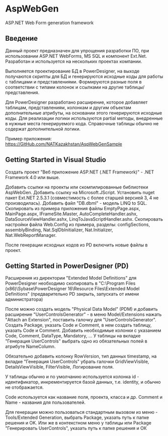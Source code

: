 # AspWebGen
ASP.NET Web Form generation framework

## Введение
Данный проект предназначен для упрощения разработки ПО, при иcпользовании ASP.NET WebForms, MS SQL и компонент Ext.Net.
Разработан и используется на нескольких проектах компании.

Выполняется проектирование БД в PowerDesigner, на выходе получаются скрипты для БД и генерируются исходные коды 
для работы с таблицами и представлениями. 
Формируются разные поля в соответствии с типами колонок и ссылками на другие таблицы/представления.

Для PowerDesigner разработано расширение, которое добавляет таблицам, представлениям, колонкам и другим объектам 
дополнительные атрибуты, на основании этого генерируются исходные коды.
Для реализации логики используются partial методы, внедренные в нужные места генерируемого кода.
Справочные таблицы обычно не содержат дополнительной логики.

Пример приложения: https://GitHub.com/NATKazakhstan/AspWebGenSample

## Getting Started in Visual Studio

Создать проект "Веб приложение ASP.NET (.NET Framework)" - .NET Framework 4.0 или выше. 

Добавить ссылки на проекты или скомпилированные библиотеки AspWebGen. 
Добавить ссылку на Microsoft.JScript. 
Установить nuget пакет Ext.NET 2.5.3.1 (совместимость с более старшей версией 3, 4 не производилась). 
Добавить файл "DB.dbml" - модель LINQ to SQL.
Скопировать из примера приложения файлы EmptyPage.aspx, MainPage.aspx, IFrameSite.Master, 
AutoCompleteHandler.ashx, DataSourceViewHandler.ashx, LinqToJavaScriptHandler.ashx.
Скопировать настройки файла Web.Config из примера, 
разделы: configSections, assemblyBinding, Nat.SqlDbInitializer, Nat.Initializer, Nat.WebReportManager.

После генерации исходных кодов из PD включить новые файлы в проект. 

## Getting Started in PowerDesigner (PD)
Расширения из директории "Extended Model Definitions" для PowerDesigner необходимо скопировать в 
"C:\Program Files (x86)\Sybase\PowerDesigner 16\Resource Files\Extended Model Definitions\" 
(предварительно PD закрыть, запускать от имени администратора)

После можно создать модель "Physical Data Model" (PDM) и добавить расширение "UserControlsGenerator" - 
в меню Model/Extensions нажать "Attach an Extension", поставить галочку для "UserControlsGenerator". 
Создать Package, указать Code и Comment, в нем создать таблицу, указать Code и Comment.
Добавить необходимые колонки с указанием Code, Comment, DataType, Mandatory, ...
У таблицы на вкладке "Генерация UserControls" выбрать одно из обязательных полей в атрибуте NameColumn.

Обязательно добавить колонку RowVersion, тип данных timestamp, 
на вкладке "Генерация UserControls" убрать галочки GridViewVisible, DetailsViewVisible, FilterVisible, Логирование поля.

У таблицы обычно и по умолчанию используется колонка id - идентификатор, инкрементируется базой данных, т.е. identity, и обычно не отображается.

Code используется как название поля, проекта, класса и др. Comment и Name - названия для пользователей.

Для генерации можно пользоваться стандартным вызовом из меню - Tools/Extended Generation, выбрать Package, указать путь к папке решения и OK.
Или же в контекстном меню у таблицы или Package "Генерировать UserControls", указать путь к папке решения и ОК
